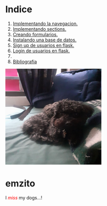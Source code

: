 # Indice

1. [Implementando la navegacion.](1navbar.md)
2. [Implementando sections.](2sections.md)
3. [Creando formularios.](3formularios.md)
4. [Instalando una base de datos.](4database.md)
5. [Sign up de usuarios en flask.](5signup.md)
6. [Login de usuarios en flask.](6login.md)
7. 
10. [Bibliografia](10bibliografia.md)

<img src="img/enzito.jpg" width="300" height="300" margin="50 50"/>
<h1>emzito</h1>
<p>I <em style="color:red">miss</em> my dogs...!</p>